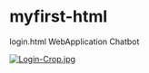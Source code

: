 # myfirst-html
login.html WebApplication Chatbot

[![Login-Crop.jpg](https://i.postimg.cc/0NpdXNmJ/Login-Crop.jpg)](https://postimg.cc/1g3qfsv9)
